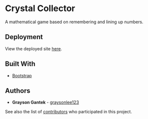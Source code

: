 # Crystal Collector

A mathematical game based on remembering and lining up numbers.

## Deployment

View the deployed site [here](http://graysonlee123.github.io/Crystal-Game).

## Built With

* [Bootstrap](https://getbootstrap.com)

## Authors

* **Grayson Gantek** - [graysonlee123](https://github.com/graysonlee123)

See also the list of [contributors](https://github.com/graysonlee123/Crystal-Collector/graphs/contributors) who participated in this project.
